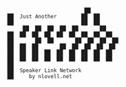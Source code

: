                                         ██
               ██  Just Another        ██  ██
               ██                      ██  ██
                    ██  ██  ██  ██  ██       ██
               ██  ██  ██  ██  ██  ██  ██  ██  ██
               ██       ██  ██       ██  ██  ██  ██
               ██  ██  ██       ██  ██  ██  ██  ██
               ██  ██  ██  ██  ██  ██  ██  ██  ██  
               ██  ██  ██  ██  ██  ██  ██  ██  ██  
               ██                                  
               ██  Speaker Link Network            
               ██     by nlovell.net             